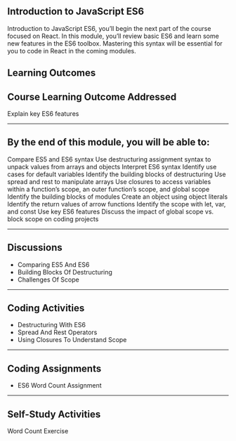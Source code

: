 Introduction to JavaScript ES6
--------------------------

Introduction to JavaScript ES6, you’ll begin the next part of the course focused on React. In this module, you’ll review basic ES6 and learn some new features in the ES6 toolbox. Mastering this syntax will be essential for you to code in React in the coming modules.


Learning Outcomes
-----------------
Course Learning Outcome Addressed
----------------------------------------
Explain key ES6 features


-----------------------------

By the end of this module, you will be able to:
-----------------------------------------------------------
Compare ES5 and ES6 syntax
Use destructuring assignment syntax to unpack values from arrays and objects
Interpret ES6 syntax
Identify use cases for default variables
Identify the building blocks of destructuring
Use spread and rest to manipulate arrays
Use closures to access variables within a function’s scope, an outer function’s scope, and global scope 
Identify the building blocks of modules
Create an object using object literals
Identify the return values of arrow functions
Identify the scope with let, var, and const
Use key ES6 features
Discuss the impact of global scope vs. block scope on coding projects

-----------------------------------------
Discussions
------------------------------
* Comparing ES5 And ES6 
* Building Blocks Of Destructuring
* Challenges Of Scope

-------------------------------
Coding Activities
---------------------------------
* Destructuring With ES6
* Spread And Rest Operators
* Using Closures To Understand Scope

---------------------------------
Coding Assignments
------------------------------
* ES6 Word Count Assignment

-----------------------------
Self-Study Activities
-----------------------------
Word Count Exercise
